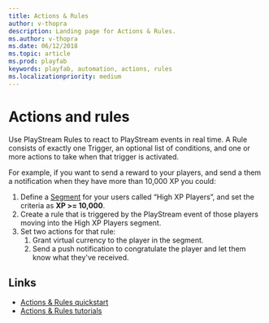 ```yaml
---
title: Actions & Rules
author: v-thopra
description: Landing page for Actions & Rules.
ms.author: v-thopra
ms.date: 06/12/2018
ms.topic: article
ms.prod: playfab
keywords: playfab, automation, actions, rules
ms.localizationpriority: medium
---
```


# Actions and rules

Use PlayStream Rules to react to PlayStream events in real time. A Rule consists of exactly one Trigger, an optional list of conditions, and one or more actions to take when that trigger is activated.

For example, if you want to send a reward to your players, and send a them a notification when they have more than 10,000 XP you could:

1. Define a [Segment](../../analytics/segmentation/index.md) for your users called “High XP Players”, and set the criteria as **XP >= 10,000**.
2. Create a rule that is triggered by the PlayStream event of those players moving into the High XP Players segment.
3. Set two actions for that rule:
   1. Grant virtual currency to the player in the segment.
   2. Send a push notification to congratulate the player and let them know what they've received.

## Links

- [Actions &amp; Rules quickstart](quickstart.md)
- [Actions &amp; Rules tutorials](tutorials.md)
